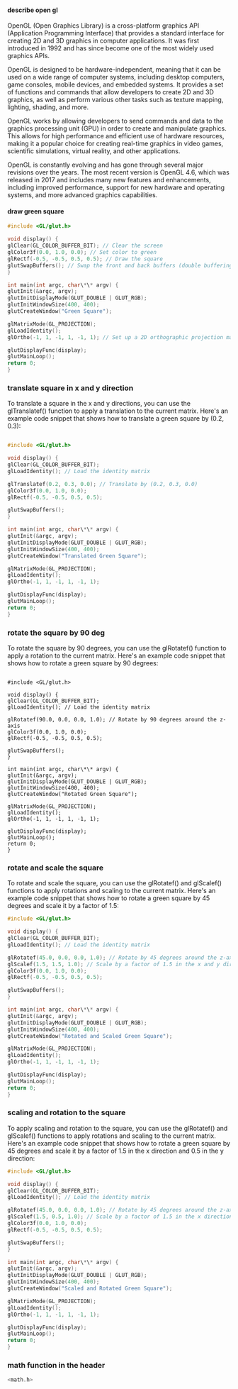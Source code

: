#### describe open gl

OpenGL (Open Graphics Library) is a cross-platform graphics API (Application Programming Interface) that provides a standard interface for creating 2D and 3D graphics in computer applications. It was first introduced in 1992 and has since become one of the most widely used graphics APIs.

OpenGL is designed to be hardware-independent, meaning that it can be used on a wide range of computer systems, including desktop computers, game consoles, mobile devices, and embedded systems. It provides a set of functions and commands that allow developers to create 2D and 3D graphics, as well as perform various other tasks such as texture mapping, lighting, shading, and more.

OpenGL works by allowing developers to send commands and data to the graphics processing unit (GPU) in order to create and manipulate graphics. This allows for high performance and efficient use of hardware resources, making it a popular choice for creating real-time graphics in video games, scientific simulations, virtual reality, and other applications.

OpenGL is constantly evolving and has gone through several major revisions over the years. The most recent version is OpenGL 4.6, which was released in 2017 and includes many new features and enhancements, including improved performance, support for new hardware and operating systems, and more advanced graphics capabilities.

#### draw green square

```.cpp
#include <GL/glut.h>

void display() {
glClear(GL_COLOR_BUFFER_BIT); // Clear the screen
glColor3f(0.0, 1.0, 0.0); // Set color to green
glRectf(-0.5, -0.5, 0.5, 0.5); // Draw the square
glutSwapBuffers(); // Swap the front and back buffers (double buffering)
}

int main(int argc, char\*\* argv) {
glutInit(&argc, argv);
glutInitDisplayMode(GLUT_DOUBLE | GLUT_RGB);
glutInitWindowSize(400, 400);
glutCreateWindow("Green Square");

glMatrixMode(GL_PROJECTION);
glLoadIdentity();
glOrtho(-1, 1, -1, 1, -1, 1); // Set up a 2D orthographic projection matrix

glutDisplayFunc(display);
glutMainLoop();
return 0;
}
```

### translate square in x and y direction

To translate a square in the x and y directions, you can use the glTranslatef() function to apply a translation to the current matrix. Here's an example code snippet that shows how to translate a green square by (0.2, 0.3):

```.cpp

#include <GL/glut.h>

void display() {
glClear(GL_COLOR_BUFFER_BIT);
glLoadIdentity(); // Load the identity matrix

glTranslatef(0.2, 0.3, 0.0); // Translate by (0.2, 0.3, 0.0)
glColor3f(0.0, 1.0, 0.0);
glRectf(-0.5, -0.5, 0.5, 0.5);

glutSwapBuffers();
}

int main(int argc, char\*\* argv) {
glutInit(&argc, argv);
glutInitDisplayMode(GLUT_DOUBLE | GLUT_RGB);
glutInitWindowSize(400, 400);
glutCreateWindow("Translated Green Square");

glMatrixMode(GL_PROJECTION);
glLoadIdentity();
glOrtho(-1, 1, -1, 1, -1, 1);

glutDisplayFunc(display);
glutMainLoop();
return 0;
}

```

### rotate the square by 90 deg

To rotate the square by 90 degrees, you can use the glRotatef() function to apply a rotation to the current matrix. Here's an example code snippet that shows how to rotate a green square by 90 degrees:

```.ccp

#include <GL/glut.h>

void display() {
glClear(GL_COLOR_BUFFER_BIT);
glLoadIdentity(); // Load the identity matrix

glRotatef(90.0, 0.0, 0.0, 1.0); // Rotate by 90 degrees around the z-axis
glColor3f(0.0, 1.0, 0.0);
glRectf(-0.5, -0.5, 0.5, 0.5);

glutSwapBuffers();
}

int main(int argc, char\*\* argv) {
glutInit(&argc, argv);
glutInitDisplayMode(GLUT_DOUBLE | GLUT_RGB);
glutInitWindowSize(400, 400);
glutCreateWindow("Rotated Green Square");

glMatrixMode(GL_PROJECTION);
glLoadIdentity();
glOrtho(-1, 1, -1, 1, -1, 1);

glutDisplayFunc(display);
glutMainLoop();
return 0;
}

```

### rotate and scale the square

To rotate and scale the square, you can use the glRotatef() and glScalef() functions to apply rotations and scaling to the current matrix. Here's an example code snippet that shows how to rotate a green square by 45 degrees and scale it by a factor of 1.5:

```.cpp
#include <GL/glut.h>

void display() {
glClear(GL_COLOR_BUFFER_BIT);
glLoadIdentity(); // Load the identity matrix

glRotatef(45.0, 0.0, 0.0, 1.0); // Rotate by 45 degrees around the z-axis
glScalef(1.5, 1.5, 1.0); // Scale by a factor of 1.5 in the x and y directions
glColor3f(0.0, 1.0, 0.0);
glRectf(-0.5, -0.5, 0.5, 0.5);

glutSwapBuffers();
}

int main(int argc, char\*\* argv) {
glutInit(&argc, argv);
glutInitDisplayMode(GLUT_DOUBLE | GLUT_RGB);
glutInitWindowSize(400, 400);
glutCreateWindow("Rotated and Scaled Green Square");

glMatrixMode(GL_PROJECTION);
glLoadIdentity();
glOrtho(-1, 1, -1, 1, -1, 1);

glutDisplayFunc(display);
glutMainLoop();
return 0;
}
```

### scaling and rotation to the square

To apply scaling and rotation to the square, you can use the glRotatef() and glScalef() functions to apply rotations and scaling to the current matrix. Here's an example code snippet that shows how to rotate a green square by 45 degrees and scale it by a factor of 1.5 in the x direction and 0.5 in the y direction:

```.cpp
#include <GL/glut.h>

void display() {
glClear(GL_COLOR_BUFFER_BIT);
glLoadIdentity(); // Load the identity matrix

glRotatef(45.0, 0.0, 0.0, 1.0); // Rotate by 45 degrees around the z-axis
glScalef(1.5, 0.5, 1.0); // Scale by a factor of 1.5 in the x direction and 0.5 in the y direction
glColor3f(0.0, 1.0, 0.0);
glRectf(-0.5, -0.5, 0.5, 0.5);

glutSwapBuffers();
}

int main(int argc, char\*\* argv) {
glutInit(&argc, argv);
glutInitDisplayMode(GLUT_DOUBLE | GLUT_RGB);
glutInitWindowSize(400, 400);
glutCreateWindow("Scaled and Rotated Green Square");

glMatrixMode(GL_PROJECTION);
glLoadIdentity();
glOrtho(-1, 1, -1, 1, -1, 1);

glutDisplayFunc(display);
glutMainLoop();
return 0;
}

```

### math function in the header

```.cpp
<math.h>
```
